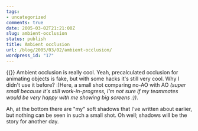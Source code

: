 ```yaml
---
tags:
- uncategorized
comments: true
date: 2005-03-02T21:21:00Z
slug: ambient-occlusion
status: publish
title: Ambient occlusion
url: /blog/2005/03/02/ambient-occlusion/
wordpress_id: "17"
---
```


{{<imgright src="/img/blog/050302a.jpg">}}
Ambient occlusion is really cool. Yeah, precalculated occlusion for animating objects is fake, but with some hacks it's still very cool. Why I didn't use it before? :)Here, a small shot comparing no-AO with AO _(super small because it's still work-in-progress, I'm not sure if my teammates would be very happy with me showing big screens :))_.

Ah, at the bottom there are "my" soft shadows that I've written about earlier, but nothing can be seen in such a small shot. Oh well; shadows will be the story for another day.
